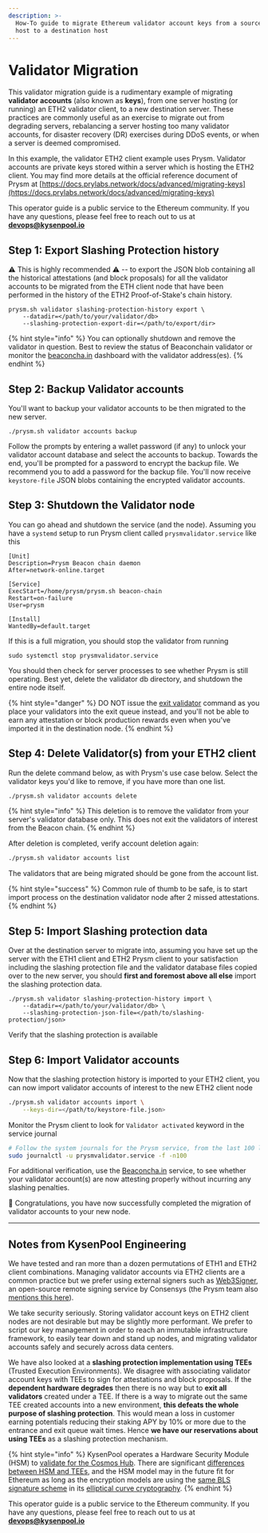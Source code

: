 ```yaml
---
description: >-
  How-To guide to migrate Ethereum validator account keys from a source server
  host to a destination host
---
```


# Validator Migration

This validator migration guide is a rudimentary example of migrating **validator accounts** (also known as **keys**), from one server hosting (or running) an ETH2 validator client, to a new destination server.  These practices are commonly useful as an exercise to migrate out from degrading servers, rebalancing a server hosting too many validator accounts, for disaster recovery (DR) exercises during DDoS events, or when a server is deemed compromised.

In this example, the validator ETH2 client example uses Prysm.  Validator accounts are private keys stored within a server which is hosting the ETH2 client.  You may find more details at the official reference document of Prysm at [https://docs.prylabs.network/docs/advanced/migrating-keys](https://docs.prylabs.network/docs/advanced/migrating-keys)

This operator guide is a public service to the Ethereum community.  If you have any questions, please feel free to reach out to us at **devops@kysenpool.io**

## Step 1: Export Slashing Protection history

:warning: This is highly recommended :warning: -- to export the JSON blob containing all the historical attestations (and block proposals) for all the validator accounts to be migrated from the ETH client node that have been performed in the history of the ETH2 Proof-of-Stake's chain history.

```
prysm.sh validator slashing-protection-history export \
    --datadir=</path/to/your/validator/db>
    --slashing-protection-export-dir=</path/to/export/dir>
```

{% hint style="info" %}
You can optionally shutdown and remove the validator in question.  Best to review the status of Beaconchain validator or monitor the [beaconcha.in](https://goerli.beaconcha.in/validator/84ab067326b6631ef7eeff6c53452c0ea8f2d463d03e1d760bef530fff1e9e3d0a958b98a29ed452c63a65f465784c0b) dashboard with the validator address(es).
{% endhint %}

## Step 2: Backup Validator accounts

You'll want to backup your validator accounts to be then migrated to the new server.

```
./prysm.sh validator accounts backup
```

Follow the prompts by entering a wallet password (if any) to unlock your validator account database and select the accounts to backup.  Towards the end, you'll be prompted for a password to encrypt the backup file.  We recommend you to add a password for the backup file.  You'll now receive `keystore-file` JSON blobs containing the encrypted validator accounts.

## Step 3: Shutdown the Validator node

You can go ahead and shutdown the service (and the node).  Assuming you have a `systemd` setup to run Prysm client called `prysmvalidator.service` like this

```
[Unit]
Description=Prysm Beacon chain daemon
After=network-online.target

[Service]
ExecStart=/home/prysm/prysm.sh beacon-chain
Restart=on-failure
User=prysm

[Install]
WantedBy=default.target
```

If this is a full migration, you should stop the validator from running

```
sudo systemctl stop prysmvalidator.service
```

You should then check for server processes to see whether Prysm is still operating.  Best yet, delete the validator db directory, and shutdown the entire node itself.

{% hint style="danger" %}
DO NOT issue the [exit validator](https://docs.prylabs.network/docs/wallet/exiting-a-validator) command as you place your validators into the exit queue instead, and you'll not be able to earn any attestation or block production rewards even when you've imported it in the destination node.
{% endhint %}

## Step 4: Delete Validator(s) from your ETH2 client

Run the delete command below, as with Prysm's use case below.  Select the validator keys you'd like to remove, if you have more than one list.

```bash
./prysm.sh validator accounts delete
```

{% hint style="info" %}
This deletion is to remove the validator from your server's validator database only.  This does not exit the validators of interest from the Beacon chain.
{% endhint %}

After deletion is completed, verify account deletion again:

```bash
./prysm.sh validator accounts list
```

The validators that are being migrated should be gone from the account list.

{% hint style="success" %}
Common rule of thumb to be safe, is to start import process on the destination validator node after 2 missed attestations.
{% endhint %}

## Step 5: Import Slashing protection data

Over at the destination server to migrate into, assuming you have set up the server with the ETH1 client and ETH2 Prysm client to your satisfaction including the slashing protection file and the validator database files copied over to the new server, you should **first and foremost above all else** import the slashing protection data.

```
./prysm.sh validator slashing-protection-history import \
    --datadir=</path/to/your/validator/db> \
    --slashing-protection-json-file=</path/to/slashing-protection/json>
```

Verify that the slashing protection is available

## Step 6: Import Validator accounts

Now that the slashing protection history is imported to your ETH2 client, you can now import validator accounts of interest to the new ETH2 client node

```bash
./prysm.sh validator accounts import \
    --keys-dir=</path/to/keystore-file.json>
```

Monitor the Prysm client to look for `Validator activated` keyword in the service journal

```bash
# Follow the system journals for the Prysm service, from the last 100 lines
sudo journalctl -u prysmvalidator.service -f -n100
```

For additional verification, use the [Beaconcha.in](https://beaconcha.in/) service, to see whether your validator account(s) are now attesting properly without incurring any slashing penalties.



:clap: Congratulations, you have now successfully completed the migration of validator accounts to your new node.

***

## Notes from KysenPool Engineering

We have tested and ran more than a dozen permutations of ETH1 and ETH2 client combinations.  Managing validator accounts via ETH2 clients are a common practice but we prefer using external signers such as [Web3Signer](https://github.com/ConsenSys/web3signer), an open-source remote signing service by Consensys (the Prysm team also [mentions this here](https://docs.prylabs.network/docs/wallet/web3signer)).

We take security seriously.  Storing validator account keys on ETH2 client nodes are not desirable but may be slightly more performant.  We prefer to script our key management in order to reach an immutable infrastructure framework, to easily tear down and stand up nodes, and migrating validator accounts safely and securely across data centers.

We have also looked at a **slashing protection implementation using TEEs** (Trusted Execution Environments).  We disagree with associating validator account keys with TEEs to sign for attestations and block proposals.  If the **dependent hardware degrades** then there is no way but to **exit all validators** created under a TEE.  If there is a way to migrate out the same TEE created accounts into a new environment, **this defeats the whole purpose of slashing protection**.  This would mean a loss in customer earning potentials reducing their staking APY by 10% or more due to the entrance and exit queue wait times.  Hence **we have our reservations about using TEEs** as a slashing protection mechanism.

{% hint style="info" %}
KysenPool operates a Hardware Security Module (HSM) to [validate for the Cosmos Hub](../../user-guides/cosmos-staking-atom.md).  There are significant [differences between HSM and TEEs](https://autocrypt.io/hsm-tee-closer-look-at-vehicle-cybersecurity/), and the HSM model may in the future fit for Ethereum as long as the encryption models are using the [same BLS signature scheme](https://ethereum.org/nb/developers/docs/consensus-mechanisms/pos/keys/) in its [elliptical curve cryptography](https://en.wikipedia.org/wiki/Elliptic-curve\_cryptography).
{% endhint %}

This operator guide is a public service to the Ethereum community.  If you have any questions, please feel free to reach out to us at **devops@kysenpool.io**

